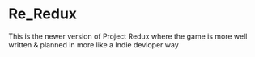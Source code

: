 # Re_Redux
This is the newer version of Project Redux where the game is more well written &amp; planned in more like a Indie devloper way
